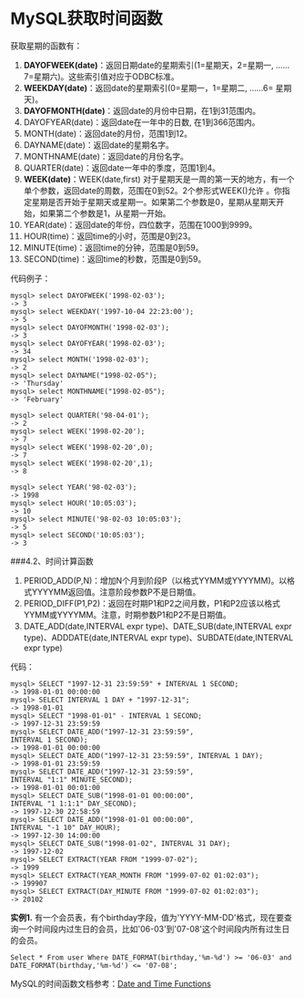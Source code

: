 MySQL获取时间函数
===============
获取星期的函数有：

1. **DAYOFWEEK(date)**：返回日期date的星期索引(1=星期天，2=星期一, ……7=星期六)。这些索引值对应于ODBC标准。
2. **WEEKDAY(date)**：返回date的星期索引(0=星期一，1=星期二, ……6= 星期天)。
3. **DAYOFMONTH(date)**：返回date的月份中日期，在1到31范围内。
4. DAYOFYEAR(date)：返回date在一年中的日数, 在1到366范围内。
5. MONTH(date)：返回date的月份，范围1到12。
6. DAYNAME(date)：返回date的星期名字。
7. MONTHNAME(date)：返回date的月份名字。
8. QUARTER(date)：返回date一年中的季度，范围1到4。
9. **WEEK(date)**：WEEK(date,first) 对于星期天是一周的第一天的地方，有一个单个参数，返回date的周数，范围在0到52。2个参形式WEEK()允许 。你指定星期是否开始于星期天或星期一。如果第二个参数是0，星期从星期天开始，如果第二个参数是1，从星期一开始。
10. YEAR(date)：返回date的年份，四位数字，范围在1000到9999。
11. HOUR(time)：返回time的小时，范围是0到23。
12. MINUTE(time)：返回time的分钟，范围是0到59。
13. SECOND(time)：返回time的秒数，范围是0到59。

代码例子：



	mysql> select DAYOFWEEK('1998-02-03');
	-> 3 
	mysql> select WEEKDAY('1997-10-04 22:23:00');
	-> 5
	mysql> select DAYOFMONTH('1998-02-03');
	-> 3
	mysql> select DAYOFYEAR('1998-02-03');
	-> 34
	mysql> select MONTH('1998-02-03');
	-> 2
	mysql> select DAYNAME("1998-02-05");
	-> 'Thursday'
	mysql> select MONTHNAME("1998-02-05");
	-> 'February'

	mysql> select QUARTER('98-04-01');
	-> 2
	mysql> select WEEK('1998-02-20');
	-> 7
	mysql> select WEEK('1998-02-20',0);
	-> 7
	mysql> select WEEK('1998-02-20',1);
	-> 8
	
	mysql> select YEAR('98-02-03');
	-> 1998
	mysql> select HOUR('10:05:03');
	-> 10
	mysql> select MINUTE('98-02-03 10:05:03');
	-> 5
	mysql> select SECOND('10:05:03');
	-> 3


###4.2、时间计算函数
1. PERIOD_ADD(P,N)：增加N个月到阶段P（以格式YYMM或YYYYMM)。以格式YYYYMM返回值。注意阶段参数P不是日期值。
2. PERIOD_DIFF(P1,P2)：返回在时期P1和P2之间月数，P1和P2应该以格式YYMM或YYYYMM。注意，时期参数P1和P2不是日期值。
3. DATE_ADD(date,INTERVAL expr type)、DATE_SUB(date,INTERVAL expr type)、ADDDATE(date,INTERVAL expr type)、SUBDATE(date,INTERVAL expr type)

代码：

	mysql> SELECT "1997-12-31 23:59:59" + INTERVAL 1 SECOND;
	-> 1998-01-01 00:00:00
	mysql> SELECT INTERVAL 1 DAY + "1997-12-31";
	-> 1998-01-01
	mysql> SELECT "1998-01-01" - INTERVAL 1 SECOND;
	-> 1997-12-31 23:59:59
	mysql> SELECT DATE_ADD("1997-12-31 23:59:59",
	INTERVAL 1 SECOND);
	-> 1998-01-01 00:00:00
	mysql> SELECT DATE_ADD("1997-12-31 23:59:59", INTERVAL 1 DAY);
	-> 1998-01-01 23:59:59
	mysql> SELECT DATE_ADD("1997-12-31 23:59:59",
	INTERVAL "1:1" MINUTE_SECOND);
	-> 1998-01-01 00:01:00
	mysql> SELECT DATE_SUB("1998-01-01 00:00:00",
	INTERVAL "1 1:1:1" DAY_SECOND);
	-> 1997-12-30 22:58:59
	mysql> SELECT DATE_ADD("1998-01-01 00:00:00",
	INTERVAL "-1 10" DAY_HOUR);
	-> 1997-12-30 14:00:00
	mysql> SELECT DATE_SUB("1998-01-02", INTERVAL 31 DAY);
	-> 1997-12-02
	mysql> SELECT EXTRACT(YEAR FROM "1999-07-02");
	-> 1999
	mysql> SELECT EXTRACT(YEAR_MONTH FROM "1999-07-02 01:02:03");
	-> 199907
	mysql> SELECT EXTRACT(DAY_MINUTE FROM "1999-07-02 01:02:03");
	-> 20102


**实例1.** 有一个会员表，有个birthday字段，值为'YYYY-MM-DD'格式，现在要查询一个时间段内过生日的会员，比如'06-03'到'07-08'这个时间段内所有过生日的会员。

	Select * From user Where DATE_FORMAT(birthday,'%m-%d') >= '06-03' and DATE_FORMAT(birthday,'%m-%d') <= '07-08';

MySQL的时间函数文档参考：[Date and Time Functions](http://dev.mysql.com/doc/refman/5.5/en/date-and-time-functions.html)